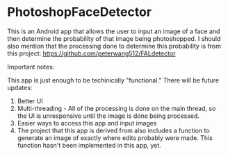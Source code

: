 # PhotoshopFaceDetector

This is an Android app that allows the user to input an image of a face and then determine the probability of that image being photoshopped. I should also mention that the processing done to determine this probability is from this project: https://github.com/peterwang512/FALdetector

Important notes: 

This app is just enough to be techinically "functional." There will be future updates:

1. Better UI
2. Multi-threading - All of the processing is done on the main thread, so the UI is unresponsive until the image is done being processed.
3. Easier ways to access this app and input images
4. The project that this app is derived from also includes a function to generate an image of exactly where edits probably were made. This function hasn't been implemented in this app, yet. 
